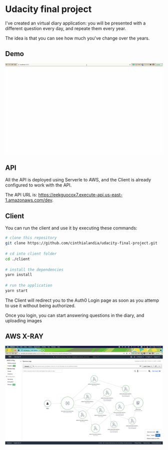 # Udacity final project

I've created an virtual diary application: you will be presented with a different question every day, and repeate them every year.

The idea is that you can see how much you've change over the years.

## Demo

![demo](./docs/demo.gif "Demo")

## API

All the API is deployed using Serverle to AWS, and the Client is already configured to work with the API.

The API URL is: https://eekguocox7.execute-api.us-east-1.amazonaws.com/dev.

## Client

You can run the client and use it by executing these commands:

```sh
# clone this repository
git clone https://github.com/cinthialandia/udacity-final-project.git

# cd into client folder
cd ./client

# install the dependencies
yarn install

# run the application
yarn start
```

The Client will redirect you to the Auth0 Login page as soon as you attemp to use it without being authorized.

Once you login, you can start answering questions in the diary, and uploading images

## AWS X-RAY

![x-ray](./docs/x-ray.png "X-Ray in AWS")
